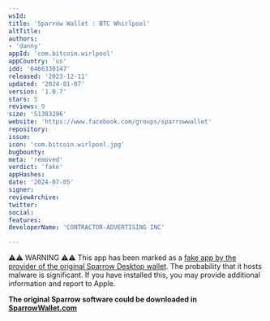 ```yaml
---
wsId: 
title: 'Sparrow Wallet : BTC Whirlpool'
altTitle: 
authors:
- 'danny'
appId: 'com.bitcoin.wirlpool'
appCountry: 'us'
idd: '6466330147'
released: '2023-12-11'
updated: '2024-01-07'
version: '1.0.7'
stars: 5
reviews: 9
size: '51383296'
website: 'https://www.facebook.com/groups/sparrowwallet'
repository: 
issue: 
icon: 'com.bitcoin.wirlpool.jpg'
bugbounty: 
meta: 'removed'
verdict: 'fake'
appHashes: 
date: '2024-07-05'
signer: 
reviewArchive: 
twitter: 
social: 
features: 
developerName: 'CONTRACTOR-ADVERTISING INC'

---
```


<div class="alertBox"><div>⚠️⚠️ WARNING ⚠️⚠️ This app has been marked as a <a href="https://twitter.com/craigraw/status/1743573811230863813">fake app by the provider of the original Sparrow Desktop wallet</a>. The probability that it hosts malware is significant. If you have installed this, you may provide additional information and report to Apple.
 </div> </div>

 **The original Sparrow software could be downloaded in [SparrowWallet.com](https://sparrowwallet.com/download/)**